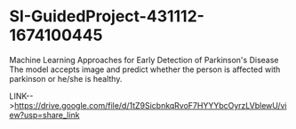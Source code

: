 # SI-GuidedProject-431112-1674100445
Machine Learning Approaches for Early Detection of Parkinson's Disease
The model accepts image and predict whether the person is affected with parkinson or he/she is healthy.

LINK-->https://drive.google.com/file/d/1tZ9SicbnkqRvoF7HYYYbcOyrzLVblewU/view?usp=share_link
